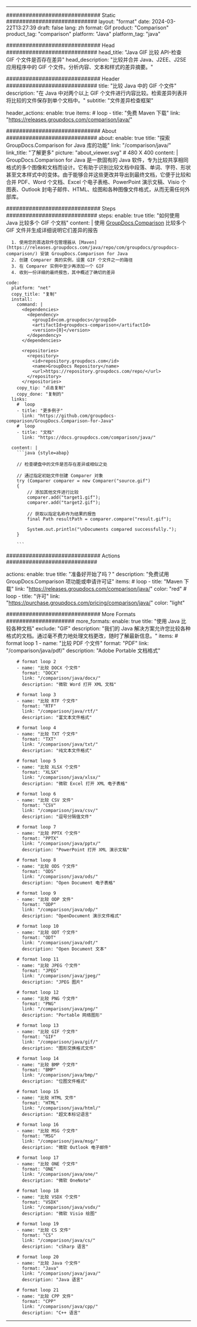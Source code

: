 
---
############################# Static ############################
layout: "format"
date:  2024-03-22T13:27:39
draft: false
lang: zh
format: Gif
product: "Comparison"
product_tag: "comparison"
platform: "Java"
platform_tag: "java"

############################# Head ############################
head_title: "Java GIF 比较 API-检查 GIF 个文件是否存在差异"
head_description: "比较并合并 Java、J2EE、J2SE 应用程序中的 GIF 个文件。分析内容、文本和样式的差异摘要。"

############################# Header ############################
title: "比较 Java 中的 GIF 个文件" 
description: "在 Java 中对两个以上 GIF 个文件进行内容比较。检索差异列表并将比较的文件保存到单个文档中。"
subtitle: "文件差异检查框架" 

header_actions:
  enable: true
  items:
    #  loop
    - title: "免费 Maven 下载"
      link: "https://releases.groupdocs.com/comparison/java/"
      
############################# About ############################
about:
    enable: true
    title: "探索 GroupDocs.Comparison for Java 库的功能"
    link: "/comparison/java/"
    link_title: "了解更多"
    picture: "about_viewer.svg" # 480 X 400
    content: |
       GroupDocs.Comparison for Java 是一款固有的 Java 软件，专为比较共享相同格式的多个图像和文档而设计。它有助于识别比较文档中段落、单词、字符、形状甚至文本样式中的变体。由于能够合并这些更改并导出到最终文档，它便于比较和合并 PDF、Word 个文档、Excel 个电子表格、PowerPoint 演示文稿、Visio 个图表、Outlook 封电子邮件、HTML、绘图和各种图像文件格式，从而无需任何外部库。

############################# Steps ############################
steps:
    enable: true
    title: "如何使用 Java 比较多个 GIF 个文档"
    content: |
      使用 [GroupDocs.Comparison](https://products.groupdocs.com/comparison/java/) 比较多个 GIF 文件并生成详细说明它们差异的报告
      
      1. 使用您的首选软件包管理器从 [Maven](https://releases.groupdocs.com/java/repo/com/groupdocs/groupdocs-comparison/) 安装 GroupDocs.Comparison for Java
      2. 创建 Comparer 类的实例，设置 GIF 个文件之一的路径
      3. 在 Comparer 实例中至少再添加一个 GIF
      4. 收到一份详细的最终报告，其中概述了确切的差异
   
    code:
      platform: "net"
      copy_title: "复制"
      install:
        command: |
          <dependencies>
            <dependency>
              <groupId>com.groupdocs</groupId>
              <artifactId>groupdocs-comparison</artifactId>
              <version>{0}</version>
            </dependency>
          </dependencies>

          <repositories>
            <repository>
              <id>repository.groupdocs.com</id>
              <name>GroupDocs Repository</name>
              <url>https://repository.groupdocs.com/repo/</url>
            </repository>
          </repositories>
        copy_tip: "点击复制"
        copy_done: "复制的"
      links:
        #  loop
        - title: "更多例子"
          link: "https://github.com/groupdocs-comparison/GroupDocs.Comparison-for-Java"
        #  loop
        - title: "文档"
          link: "https://docs.groupdocs.com/comparison/java/"
          
      content: |
        ```java {style=abap}

        // 检查硬盘中的文件是否存在差异或相似之处

        // 通过指定初始文件创建 Comparer 对象
        try (Comparer comparer = new Comparer("source.gif") 
        {
            // 添加其他文件进行比较
        	comparer.add("target1.gif");
            comparer.add("target2.gif");

            // 获取以指定名称作为结果的报告
            final Path resultPath = comparer.compare("result.gif"); 

            System.out.println("\nDocuments compared successfully.");
        }
        
        ```            

############################# Actions ############################

actions:
  enable: true
  title: "准备好开始了吗？"
  description: "免费试用 GroupDocs.Comparison 项功能或申请许可证"
  items:
    #  loop
    - title: "Maven 下载"
      link: "https://releases.groupdocs.com/comparison/java/"
      color: "red"
        #  loop
    - title: "许可"
      link: "https://purchase.groupdocs.com/pricing/comparison/java/"
      color: "light"


############################# More Formats #####################
more_formats:
    enable: true
    title: "使用 Java 比较各种文档"
    exclude: "GIF"
    description: "我们的 Java 解决方案允许您比较各种格式的文档。通过毫不费力地处理文档更改，随时了解最新信息。"
    items: 
        # format loop 1
        - name: "比较 PDF 个文件"
          format: "PDF"
          link: "/comparison/java/pdf/"
          description: "Adobe Portable 文档格式"

        # format loop 2
        - name: "比较 DOCX 个文件"
          format: "DOCX"
          link: "/comparison/java/docx/"
          description: "微软 Word 打开 XML 文档"

        # format loop 3
        - name: "比较 RTF 个文件"
          format: "RTF"
          link: "/comparison/java/rtf/"
          description: "富文本文件格式"

        # format loop 4
        - name: "比较 TXT 个文件"
          format: "TXT"
          link: "/comparison/java/txt/"
          description: "纯文本文件格式"

        # format loop 5
        - name: "比较 XLSX 个文件"
          format: "XLSX"
          link: "/comparison/java/xlsx/"
          description: "微软 Excel 打开 XML 电子表格"

        # format loop 6
        - name: "比较 CSV 文件"
          format: "CSV"
          link: "/comparison/java/csv/"
          description: "逗号分隔值文件"

        # format loop 7
        - name: "比较 PPTX 个文件"
          format: "PPTX"
          link: "/comparison/java/pptx/"
          description: "PowerPoint 打开 XML 演示文稿"

        # format loop 8
        - name: "比较 ODS 个文件"
          format: "ODS"
          link: "/comparison/java/ods/"
          description: "Open Document 电子表格"

        # format loop 9
        - name: "比较 ODP 文件"
          format: "ODP"
          link: "/comparison/java/odp/"
          description: "OpenDocument 演示文件格式"

        # format loop 10
        - name: "比较 ODT 个文件"
          format: "ODT"
          link: "/comparison/java/odt/"
          description: "Open Document 文本"

        # format loop 11
        - name: "比较 JPEG 个文件"
          format: "JPEG"
          link: "/comparison/java/jpeg/"
          description: "JPEG 图片"

        # format loop 12
        - name: "比较 PNG 个文件"
          format: "PNG"
          link: "/comparison/java/png/"
          description: "Portable 网络图形"

        # format loop 13
        - name: "比较 GIF 个文件"
          format: "GIF"
          link: "/comparison/java/gif/"
          description: "图形交换格式文件"

        # format loop 14
        - name: "比较 BMP 个文件"
          format: "BMP"
          link: "/comparison/java/bmp/"
          description: "位图文件格式"

        # format loop 15
        - name: "比较 HTML 文件"
          format: "HTML"
          link: "/comparison/java/html/"
          description: "超文本标记语言"

        # format loop 16
        - name: "比较 MSG 个文件"
          format: "MSG"
          link: "/comparison/java/msg/"
          description: "微软 Outlook 电子邮件"

        # format loop 17
        - name: "比较 ONE 个文件"
          format: "ONE"
          link: "/comparison/java/one/"
          description: "微软 OneNote"

        # format loop 18
        - name: "比较 VSDX 个文件"
          format: "VSDX"
          link: "/comparison/java/vsdx/"
          description: "微软 Visio 绘图"

        # format loop 19
        - name: "比较 CS 文件"
          format: "CS"
          link: "/comparison/java/cs/"
          description: "cSharp 语言"

        # format loop 20
        - name: "比较 Java 个文件"
          format: "Java"
          link: "/comparison/java/java/"
          description: "Java 语言"
          
        # format loop 21
        - name: "比较 CPP 文件"
          format: "CPP"
          link: "/comparison/java/cpp/"
          description: "C++ 语言"
---